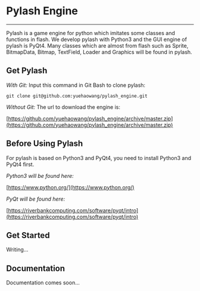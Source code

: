 # Pylash Engine
---------------


Pylash is a game engine for python which imitates some classes and functions in flash. We develop pylash with Python3 and the GUI engine of pylash is PyQt4. Many classes which are almost from flash such as Sprite, BitmapData, Bitmap, TextField, Loader and Graphics will be found in pylash.


## Get Pylash
*With Git:*
Input this command in Git Bash to clone pylash:
```
git clone git@github.com:yuehaowang/pylash_engine.git
```

*Without Git:*
The url to download the engine is: 

[https://github.com/yuehaowang/pylash_engine/archive/master.zip](https://github.com/yuehaowang/pylash_engine/archive/master.zip)


## Before Using Pylash
For pylash is based on Python3 and PyQt4, you need to install Python3 and PyQt4 first.

*Python3 will be found here:*

[https://www.python.org/](https://www.python.org/)

*PyQt will be found here:*

[https://riverbankcomputing.com/software/pyqt/intro](https://riverbankcomputing.com/software/pyqt/intro)


## Get Started
Writing...

## Documentation
Documentation comes soon...